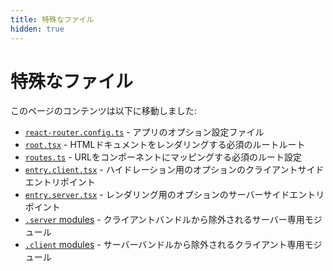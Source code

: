 ```yaml
---
title: 特殊なファイル
hidden: true
---
```


# 特殊なファイル

このページのコンテンツは以下に移動しました:

- [`react-router.config.ts`](../api/framework-conventions/react-router.config.ts) - アプリのオプション設定ファイル
- [`root.tsx`](../api/framework-conventions/root.tsx) - HTMLドキュメントをレンダリングする必須のルートルート
- [`routes.ts`](../api/framework-conventions/routes.ts) - URLをコンポーネントにマッピングする必須のルート設定
- [`entry.client.tsx`](../api/framework-conventions/entry.client.tsx) - ハイドレーション用のオプションのクライアントサイドエントリポイント
- [`entry.server.tsx`](../api/framework-conventions/entry.server.tsx) - レンダリング用のオプションのサーバーサイドエントリポイント
- [`.server` modules](../api/framework-conventions/server-modules) - クライアントバンドルから除外されるサーバー専用モジュール
- [`.client` modules](../api/framework-conventions/client-modules) - サーバーバンドルから除外されるクライアント専用モジュール
